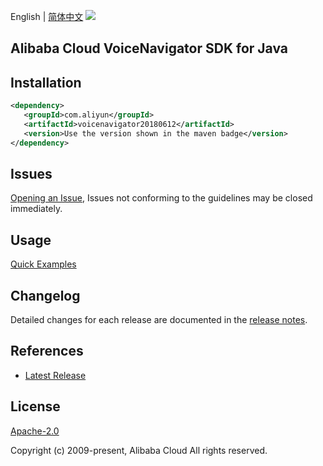 English | [简体中文](README-CN.md)
![](https://aliyunsdk-pages.alicdn.com/icons/AlibabaCloud.svg)

## Alibaba Cloud VoiceNavigator SDK for Java

## Installation

```xml
<dependency>
   <groupId>com.aliyun</groupId>
   <artifactId>voicenavigator20180612</artifactId>
   <version>Use the version shown in the maven badge</version>
</dependency>
```

## Issues
[Opening an Issue](https://github.com/aliyun/alibabacloud-java-sdk/issues/new), Issues not conforming to the guidelines may be closed immediately.

## Usage
[Quick Examples](https://github.com/aliyun/alibabacloud-java-sdk/blob/master/docs/0-Examples-EN.md#quick-examples)

## Changelog
Detailed changes for each release are documented in the [release notes](./ChangeLog.txt).

## References
* [Latest Release](https://github.com/aliyun/alibabacloud-java-sdk/)

## License
[Apache-2.0](http://www.apache.org/licenses/LICENSE-2.0)

Copyright (c) 2009-present, Alibaba Cloud All rights reserved.